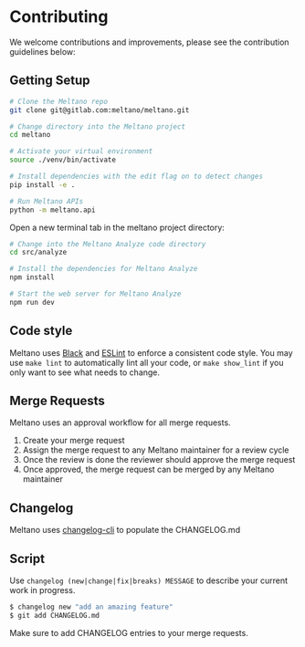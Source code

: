 # Contributing

We welcome contributions and improvements, please see the contribution guidelines below:

## Getting Setup

```bash
# Clone the Meltano repo
git clone git@gitlab.com:meltano/meltano.git

# Change directory into the Meltano project
cd meltano

# Activate your virtual environment
source ./venv/bin/activate

# Install dependencies with the edit flag on to detect changes
pip install -e .

# Run Meltano APIs
python -m meltano.api
```

Open a new terminal tab in the meltano project directory:

```bash
# Change into the Meltano Analyze code directory
cd src/analyze

# Install the dependencies for Meltano Analyze
npm install

# Start the web server for Meltano Analyze 
npm run dev
```

## Code style

Meltano uses [Black](https://github.com/ambv/black) and [ESLint](https://eslint.org/docs/rules/) to enforce a consistent code style. You may use `make lint` to automatically lint all your code, or `make show_lint` if you only want to see what needs to change.

## Merge Requests

Meltano uses an approval workflow for all merge requests.

1. Create your merge request
1. Assign the merge request to any Meltano maintainer for a review cycle
1. Once the review is done the reviewer should approve the merge request
1. Once approved, the merge request can be merged by any Meltano maintainer

## Changelog

Meltano uses [changelog-cli](https://github.com/mc706/changelog-cli) to populate the CHANGELOG.md

## Script

Use `changelog (new|change|fix|breaks) MESSAGE` to describe your current work in progress.

```bash
$ changelog new "add an amazing feature"
$ git add CHANGELOG.md
```

Make sure to add CHANGELOG entries to your merge requests.
